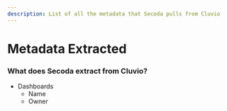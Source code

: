 ```yaml
---
description: List of all the metadata that Secoda pulls from Cluvio
---
```


# Metadata Extracted

### What does Secoda extract from Cluvio?

* Dashboards
  * Name
  * Owner

